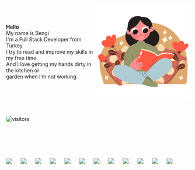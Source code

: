 <div style = "display: flex; align-items: center; justify-content: space-between">
  <p><strong>Hello</strong> <br> My name is Bengi <br> I'm a Full Stack Developer from Turkey <br> I try to read and improve my skills in my free time. <br> And I love getting my hands dirty in the kitchen or <br> garden when I’m not working. </p>
  <img alt="#" src="reading-book.png">
</div>
<br>
<br>


![visitors](https://visitor-badge.glitch.me/badge?page_id=bengigo&left_color=green&right_color=blueviolet	)
<br>
<br>


<!-- <img alt="" src="https://github-readme-stats.vercel.app/api?username=bengigo&show_icons=true&theme=cobalt"> -->

<!-- ![Bengi's GitHub stats](https://github-readme-stats.vercel.app/api?username=bengigo&show_icons=true&theme=cobalt) -->
<br>
<br>

<!-- <img alt="#" src="https://github-readme-stats.vercel.app/api/top-langs/?username=bengigo&theme=cobalt&layout=compact"> -->
<!-- [![Top Langs](https://github-readme-stats.vercel.app/api/top-langs/?username=bengigo&theme=cobalt&layout=compact)](https://github.com/bengigo/github-readme-stats) -->
<br>
<br>


<div style="list-style: none; display: flex; align-items: center">
<img style="width: 40px" src="https://cdn.jsdelivr.net/gh/devicons/devicon/icons/javascript/javascript-original.svg" />
<img style="width: 40px" src="https://cdn.jsdelivr.net/gh/devicons/devicon/icons/html5/html5-original.svg" />
<img style="width: 40px" src="https://cdn.jsdelivr.net/gh/devicons/devicon/icons/css3/css3-original.svg" />
<img style="width: 40px" src="https://cdn.jsdelivr.net/gh/devicons/devicon/icons/bootstrap/bootstrap-original.svg" />
<img style="width: 40px" src="https://cdn.jsdelivr.net/gh/devicons/devicon/icons/react/react-original.svg" />
<img style="width: 40px" src="https://cdn.jsdelivr.net/gh/devicons/devicon/icons/redux/redux-original.svg" />
<img style="width: 40px" src="https://cdn.jsdelivr.net/gh/devicons/devicon/icons/webpack/webpack-original.svg" />
<img style="width: 40px" src="https://cdn.jsdelivr.net/gh/devicons/devicon/icons/jest/jest-plain.svg" />
<img style="width: 40px" src="https://cdn.jsdelivr.net/gh/devicons/devicon/icons/ruby/ruby-original.svg" />
<img style="width: 40px" src="https://cdn.jsdelivr.net/gh/devicons/devicon/icons/rails/rails-original-wordmark.svg" />
<img style="width: 40px" src="https://cdn.jsdelivr.net/gh/devicons/devicon/icons/postgresql/postgresql-original.svg" />
<img style="width: 40px" src="https://cdn.jsdelivr.net/gh/devicons/devicon/icons/npm/npm-original-wordmark.svg" />
</div>
